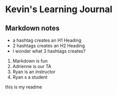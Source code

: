 # Kevin's Learning Journal

## Markdown notes
- a hashtag creates an H1 Heading
- 2 hashtags creates an H2 Heading
- I wonder what 3 hashtags creates?

1. Markdown is fun
1. Adrienne is our TA
1. Ryan is an instructor
1. Ryan s a student

this is my readme
